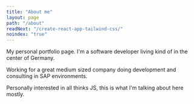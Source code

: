 ```yaml
---
title: "About me"
layout: page
path: "/about"
readNext: "/create-react-app-tailwind-css/"
noindex: "true"
---
```


My personal portfolio page. I'm a software developer living kind of in the
center of Germany.

Working for a great medium sized company doing development and consulting in SAP
environments.

Personally interested in all thinks JS, this is what I'm talking about here
mostly.
